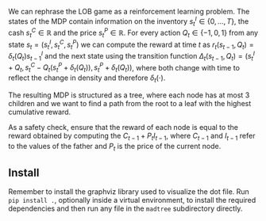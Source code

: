 We can rephrase the LOB game as a reinforcement learning problem. The states of the MDP contain information on the inventory $s^I_t \in \{ 0, \dots, T \}$, the cash $s^C_t \in \mathbb{R}$ and the price $s^P_t \in \mathbb{R}$. For every action $Q_t \in \{-1, 0, 1\}$ from any state $s_t = (s^I_t, s^C_t, s^P_t)$ we can compute the reward at time $t$ as $r_t(s_{t-1}, Q_t) = \delta_t(Q_t) s^I_{t-1}$ and the next state using the transition function $\Delta_t(s_{t-1}, Q_t) = (s^I_t + Q_t, s^C_t - Q_t(s^P_t + \delta_t(Q_t)), s^P_t + \delta_t(Q_t))$, where both change with time to reflect the change in density and therefore $\delta_t(\cdot)$.

The resulting MDP is structured as a tree, where each node has at most 3 children and we want to find a path from the root to a leaf with the highest cumulative reward.

As a safety check, ensure that the reward of each node is equal to the reward obtained by computing the $C_{t-1} + P_t I_{t-1}$, where $C_{t-1}$ and $I_{t-1}$ refer to the values of the father and $P_t$ is the price of the current node.

## Install

Remember to install the graphviz library used to visualize the dot file. Run `pip install .`, optionally inside a virtual environment, to install the required dependencies and then run any file in the `madtree` subdirectory directly.
